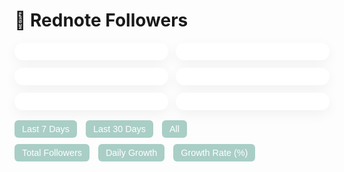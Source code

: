 <span class="anchor" id="rednote-followers"></span>
# 📕 Rednote Followers
<!-- 小红书粉丝统计可视化 -->
<div id="fans-wrapper" style="max-width: 800px; margin: 0 auto; font-family: -apple-system, BlinkMacSystemFont, 'Segoe UI', Roboto, Helvetica, Arial, sans-serif;">
  <!-- 卡片统计区 -->
  <div style="display: flex; gap: 12px; flex-wrap: wrap; justify-content: space-between; margin-bottom: 16px;">
    <div class="fans-card" id="card-total"></div>
    <div class="fans-card" id="card-yesterday"></div>
    <div class="fans-card" id="card-7d"></div>
    <div class="fans-card" id="card-30d"></div>
    <div class="fans-card" id="card-maxday"></div>
    <div class="fans-card" id="card-growthrate"></div>
  </div>

  <!-- 时间范围按钮 -->
  <div style="margin-bottom: 10px;">
    <button onclick="setRange(7)">Last 7 Days</button>
    <button onclick="setRange(30)">Last 30 Days</button>
    <button onclick="setRange(null)">All</button>
  </div>

  <!-- 图表切换按钮 -->
  <div style="margin-bottom: 10px;">
    <button onclick="switchChart('total')">Total Followers</button>
    <button onclick="switchChart('daily')">Daily Growth</button>
    <button onclick="switchChart('rate')">Growth Rate (%)</button>
  </div>

  <!-- 图表容器 -->
  <div style="height: 240px;">
    <canvas id="fansChart" style="width: 100%;"></canvas>
  </div>
</div>

<style>
  .fans-card {
    flex: 1;
    min-width: 160px;
    background: white;
    border-radius: 16px;
    box-shadow: 0 6px 20px rgba(0,0,0,0.05);
    padding: 14px 18px;
    color: #333;
    font-size: 0.9rem;
  }
  .fans-card span {
    display: block;
    font-weight: bold;
    font-size: 1.5rem;
    margin-top: 6px;
    color: rgb(125,181,168);
  }
  button {
    border: none;
    background: rgb(125,181,168,0.65);
    color: white;
    border-radius: 6px;
    padding: 6px 12px;
    margin-right: 10px;
    cursor: pointer;
    font-size: 0.9rem;
  }
  button:hover {
    background: rgb(105,161,148);
  }
</style>

<script src="https://cdn.jsdelivr.net/npm/chart.js"></script>
<script>
  const SHEET_CSV_URL = 'https://docs.google.com/spreadsheets/d/e/2PACX-1vQUX3jbmcxIjz_VyFAy33PJzbYPVKPVXIEOSMdoy7bqRPOl-y1n-lZe8pkZ55WYwkQaqGEAQ0D_idrc/pub?output=csv';
  const chartColor = 'rgba(125,181,168,0.95)';
  const fillColor = 'rgba(125,181,168,0.25)';
  let chart, totalData = [], dailyData = [], rateData = [], labels = [];
  let chartType = 'total';
  let rangeLimit = null;

  async function fetchData() {
    const res = await fetch(SHEET_CSV_URL);
    const text = await res.text();
    const rows = text.trim().split(/\r?\n/).map(line => line.split(','));
    const head = rows[0];
    const dateIdx = head.findIndex(h => h.trim().toLowerCase() === 'date');
    const countIdx = head.findIndex(h => h.trim().toLowerCase() === 'count');
    const dates = [], counts = [];

    for (let i = 1; i < rows.length; i++) {
      const date = rows[i][dateIdx]?.trim();
      const count = parseInt(rows[i][countIdx]?.trim(), 10);
      if (date && !isNaN(count)) {
        dates.push(date);
        counts.push(count);
      }
    }

    labels = dates;
    totalData = counts;
    dailyData = [0];
    rateData = [0];
    for (let i = 1; i < counts.length; i++) {
      const diff = counts[i] - counts[i - 1];
      dailyData.push(diff);
      rateData.push(parseFloat(((diff / counts[i - 1]) * 100).toFixed(2)));
    }

    updateStats();
    drawChart(chartType);
  }

  function updateStats() {
    const latest = totalData.at(-1);
    const yesterday = totalData.at(-2);
    const last7 = totalData.slice(-7);
    const last30 = totalData.slice(-30);
    const sum7 = last7.at(-1) - last7[0];
    const sum30 = last30.at(-1) - last30[0];
    const avgRate7 = rateData.slice(-7).reduce((a, b) => a + b, 0) / 7;

    const maxGrowth = Math.max(...dailyData);
    const maxIndex = dailyData.findIndex(x => x === maxGrowth);
    const maxDate = labels[maxIndex];

    document.getElementById('card-total').innerHTML = `Total Followers<span>${latest}</span>`;
    document.getElementById('card-yesterday').innerHTML = `Yesterday's Growth<span>${latest - yesterday}</span>`;
    document.getElementById('card-7d').innerHTML = `7-Day Growth<span>${sum7}</span>`;
    document.getElementById('card-30d').innerHTML = `30-Day Growth<span>${sum30}</span>`;
    document.getElementById('card-maxday').innerHTML = `Max Daily Growth<span>${maxGrowth} (${maxDate})</span>`;
    document.getElementById('card-growthrate').innerHTML = `Avg 7-Day Rate<span>${avgRate7.toFixed(2)}%</span>`;
  }

  function drawChart(type = 'total') {
    chartType = type;
    const fullDataSet = type === 'total' ? totalData : (type === 'daily' ? dailyData : rateData);
    const label = type === 'total' ? 'Total Followers' : (type === 'daily' ? 'Daily Growth' : 'Growth Rate (%)');
    const fullLabels = labels;

    const dataSet = rangeLimit ? fullDataSet.slice(-rangeLimit) : fullDataSet;
    const shownLabels = rangeLimit ? fullLabels.slice(-rangeLimit) : fullLabels;

    if (chart) chart.destroy();

    chart = new Chart(document.getElementById('fansChart'), {
      type: 'line',
      data: {
        labels: shownLabels,
        datasets: [{
          label: label,
          data: dataSet,
          borderColor: chartColor,
          backgroundColor: fillColor,
          fill: true,
          pointRadius: function(ctx) {
            const index = ctx.dataIndex;
            const fullIndex = fullDataSet.indexOf(dataSet[index]);
            if (type === 'daily' && dailyData[fullIndex] === Math.max(...dailyData)) {
              return 3;
            }
            return 0;
          },
          pointBackgroundColor: function(ctx) {
            const index = ctx.dataIndex;
            const fullIndex = fullDataSet.indexOf(dataSet[index]);
            if (type === 'daily' && dailyData[fullIndex] === Math.max(...dailyData)) {
              return 'rgb(207, 10, 36)';
            }
            return chartColor;
          },
          pointHoverRadius: 5,
          tension: 0.3,
          borderWidth: 1.5
        }]
      },
      options: {
        responsive: true,
        maintainAspectRatio: false,
        plugins: {
          legend: { display: false },
          tooltip: {
            backgroundColor: 'rgba(0,0,0,0.8)',
            titleFont: { size: 13 },
            bodyFont: { size: 12 },
            padding: 10,
            callbacks: {
              title: function (tooltipItems) {
                return '📅 ' + tooltipItems[0].label;
              },
              label: function (tooltipItem) {
                return '📈 ' + tooltipItem.dataset.label + ': ' + tooltipItem.formattedValue;
              }
            }
          }
        }
        scales: {
          x: { ticks: { maxTicksLimit: 10 } },
          y: {
            beginAtZero: (type === 'rate'),
            suggestedMin: (type === 'rate') ? 0 : Math.floor(Math.min(...dataSet) * 0.95),
            suggestedMax: Math.ceil(Math.max(...dataSet) * 1.05)
          }
        }
      }
    });
  }

  function switchChart(viewType) {
    chartType = viewType;
    drawChart(viewType);
  }

  function setRange(days) {
    rangeLimit = days;
    drawChart(chartType);
  }

  window.addEventListener('DOMContentLoaded', fetchData);
</script>
